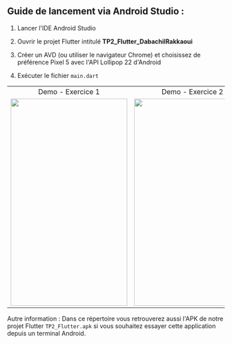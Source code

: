 Guide de lancement via Android Studio :
-----------------------------------------

1. Lancer l'IDE Android Studio

2. Ouvrir le projet Flutter intitulé <b>TP2_Flutter_DabachilRakkaoui</b> 

3. Créer un AVD (ou utiliser le navigateur Chrome) et choisissez de préférence Pixel 5 avec l'API Lollipop 22 d'Android

4. Exécuter le fichier `main.dart` 

<table>
  <tr>
    <td align="center">Demo - Exercice 1</td>
     <td align="center">Demo - Exercice 2</td>
     <td align="center">Demo - WeatherApp</td>
  </tr>
  <tr>
    <td><img src="./Exercice1.gif?raw=true" width=270 height=480></td>
    <td><img src="./Exercice2.gif?raw=true" width=270 height=480></td>
    <td><img src="./WeatherApp.gif?raw=true" width=270 height=480></td>
  </tr>
 </table>

Autre information :
Dans ce répertoire vous retrouverez aussi l'APK de notre projet Flutter `TP2_Flutter.apk` si vous souhaitez essayer cette application depuis un terminal Android.
